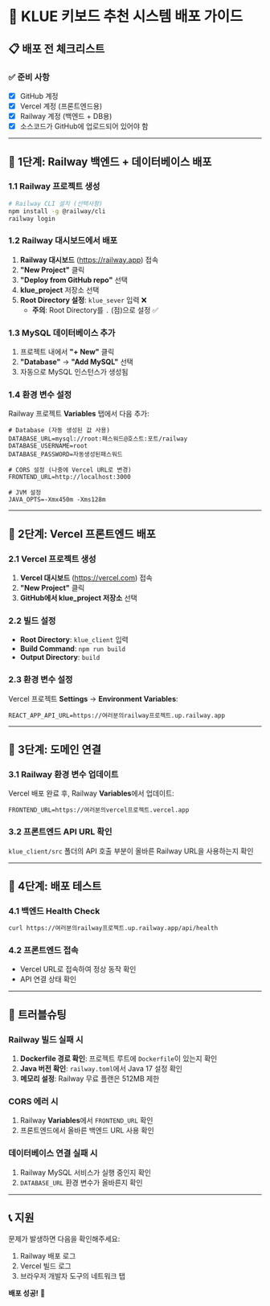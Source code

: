 # 🚀 KLUE 키보드 추천 시스템 배포 가이드

## 📋 배포 전 체크리스트

### ✅ 준비 사항

- [x] GitHub 계정
- [x] Vercel 계정 (프론트엔드용)
- [x] Railway 계정 (백엔드 + DB용)
- [x] 소스코드가 GitHub에 업로드되어 있어야 함

---

## 🎯 1단계: Railway 백엔드 + 데이터베이스 배포

### 1.1 Railway 프로젝트 생성

```bash
# Railway CLI 설치 (선택사항)
npm install -g @railway/cli
railway login
```

### 1.2 Railway 대시보드에서 배포

1. **Railway 대시보드** (https://railway.app) 접속
2. **"New Project"** 클릭
3. **"Deploy from GitHub repo"** 선택
4. **klue_project** 저장소 선택
5. **Root Directory 설정**: `klue_sever` 입력 ❌
   - **주의**: Root Directory를 `.` (점)으로 설정 ✅

### 1.3 MySQL 데이터베이스 추가

1. 프로젝트 내에서 **"+ New"** 클릭
2. **"Database"** → **"Add MySQL"** 선택
3. 자동으로 MySQL 인스턴스가 생성됨

### 1.4 환경 변수 설정

Railway 프로젝트 **Variables** 탭에서 다음 추가:

```env
# Database (자동 생성된 값 사용)
DATABASE_URL=mysql://root:패스워드@호스트:포트/railway
DATABASE_USERNAME=root
DATABASE_PASSWORD=자동생성된패스워드

# CORS 설정 (나중에 Vercel URL로 변경)
FRONTEND_URL=http://localhost:3000

# JVM 설정
JAVA_OPTS=-Xmx450m -Xms128m
```

---

## 🎯 2단계: Vercel 프론트엔드 배포

### 2.1 Vercel 프로젝트 생성

1. **Vercel 대시보드** (https://vercel.com) 접속
2. **"New Project"** 클릭
3. **GitHub에서 klue_project 저장소** 선택

### 2.2 빌드 설정

- **Root Directory**: `klue_client` 입력
- **Build Command**: `npm run build`
- **Output Directory**: `build`

### 2.3 환경 변수 설정

Vercel 프로젝트 **Settings** → **Environment Variables**:

```env
REACT_APP_API_URL=https://여러분의railway프로젝트.up.railway.app
```

---

## 🔄 3단계: 도메인 연결

### 3.1 Railway 환경 변수 업데이트

Vercel 배포 완료 후, Railway **Variables**에서 업데이트:

```env
FRONTEND_URL=https://여러분의vercel프로젝트.vercel.app
```

### 3.2 프론트엔드 API URL 확인

`klue_client/src` 폴더의 API 호출 부분이 올바른 Railway URL을 사용하는지 확인

---

## 🧪 4단계: 배포 테스트

### 4.1 백엔드 Health Check

```bash
curl https://여러분의railway프로젝트.up.railway.app/api/health
```

### 4.2 프론트엔드 접속

- Vercel URL로 접속하여 정상 동작 확인
- API 연결 상태 확인

---

## 🔧 트러블슈팅

### Railway 빌드 실패 시

1. **Dockerfile 경로 확인**: 프로젝트 루트에 `Dockerfile`이 있는지 확인
2. **Java 버전 확인**: `railway.toml`에서 Java 17 설정 확인
3. **메모리 설정**: Railway 무료 플랜은 512MB 제한

### CORS 에러 시

1. Railway **Variables**에서 `FRONTEND_URL` 확인
2. 프론트엔드에서 올바른 백엔드 URL 사용 확인

### 데이터베이스 연결 실패 시

1. Railway MySQL 서비스가 실행 중인지 확인
2. `DATABASE_URL` 환경 변수가 올바른지 확인

---

## 📞 지원

문제가 발생하면 다음을 확인해주세요:

1. Railway 배포 로그
2. Vercel 빌드 로그
3. 브라우저 개발자 도구의 네트워크 탭

**배포 성공!** 🎉
